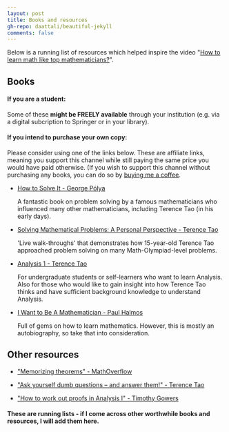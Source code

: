 ```yaml
---
layout: post
title: Books and resources
gh-repo: daattali/beautiful-jekyll
comments: false
---
```


Below is a running list of resources which helped inspire the video "[How to learn math like top mathematicians?](https://youtu.be/8TOiO5YlRUw)".


## Books

#### If you are a student:
Some of these **might be FREELY available** through your institution (e.g. via a digital subcription to Springer or in your library).

#### If you intend to purchase your own copy:
Please consider using one of the links below. These are affiliate links, meaning you support this channel while still paying the same price you would have paid otherwise. (If you wish to support this channel without purchasing any books, you can do so by [buying me a coffee](https://ko-fi.com/occamath).


* [How to Solve It - George Pólya](https://amzn.to/3CLPSER)

   A fantastic book on problem solving by a famous mathematicians who influenced many other mathematicians, including Terence Tao (in his early days).

* [Solving Mathematical Problems: A Personal Perspective - Terence Tao](https://amzn.to/3RLBVek) 
   
   'Live walk-throughs' that demonstrates how 15-year-old Terence Tao approached problem solving on many Math-Olympiad-level problems.

* [Analysis 1 - Terence Tao](https://amzn.to/3fVsc7V) 
   
   For undergraduate students or self-learners who want to learn Analysis. Also for those who would like to gain insight into how Terence Tao thinks and have sufficient background knowledge to understand Analysis.
   
* [I Want to Be A Mathematician - Paul Halmos](https://amzn.to/3RPjiG6) 
   
   Full of gems on how to learn mathematics. However, this is mostly an autobiography, so take that into consideration.




## Other resources

* ["Memorizing theorems" - MathOverflow](https://mathoverflow.net/questions/3951/memorizing-theorems)

* ["Ask yourself dumb questions – and answer them!" - Terence Tao](https://terrytao.wordpress.com/career-advice/ask-yourself-dumb-questions-and-answer-them/)

* ["How to work out proofs in Analysis I" - Timothy Gowers](https://gowers.wordpress.com/2014/02/03/how-to-work-out-proofs-in-analysis-i/)
   



#### These are running lists - if I come across other worthwhile books and resources, I will add them here.
